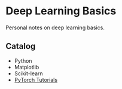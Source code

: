 # Deep Learning Basics
Personal notes on deep learning basics.

## Catalog

- Python
- Matplotlib
- Scikit-learn
- [PyTorch Tutorials](https://pytorch.org/tutorials)
